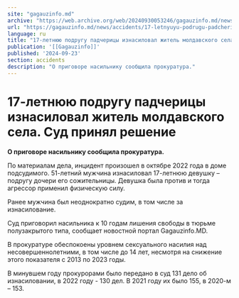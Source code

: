 ```yaml
---
site: "gagauzinfo.md"
archive: "https://web.archive.org/web/20240930053246/gagauzinfo.md/news/accidents/17-letnyuyu-podrugu-padcheritsi-iznasiloval-zhitel-moldavskogo-sela-sud-prinyal-reshenie"
url: "https://gagauzinfo.md/news/accidents/17-letnyuyu-podrugu-padcheritsi-iznasiloval-zhitel-moldavskogo-sela-sud-prinyal-reshenie"
language: ru
title: "17-летнюю подругу падчерицы изнасиловал житель молдавского села. Суд принял решение"
publication: '[[Gagauzinfo]]'
published: '2024-09-23'
section: accidents
description: "О приговоре насильнику сообщила прокуратура."
---
```


# 17-летнюю подругу падчерицы изнасиловал житель молдавского села. Суд принял решение

**О приговоре насильнику сообщила прокуратура.**

По материалам дела, инцидент произошел в октябре 2022 года в доме подсудимого. 51-летний мужчина изнасиловал 17-летнюю девушку – подругу дочери его сожительницы. Девушка была против и тогда агрессор применил физическую силу.

Ранее мужчина был неоднократно судим, в том числе за изнасилование.

Суд приговорил насильника к 10 годам лишения свободы в тюрьме полузакрытого типа, сообщает новостной портал Gagauzinfo.MD.

В прокуратуре обеспокоены уровнем сексуального насилия над несовершеннолетними, в том числе до 14 лет, несмотря на снижение этого показателя с 2013 по 2023 годы.

В минувшем году прокурорами было передано в суд 131 дело об изнасиловании, в 2022 году - 130 дел. В 2021 году их было 155, в 2020-м – 153.
